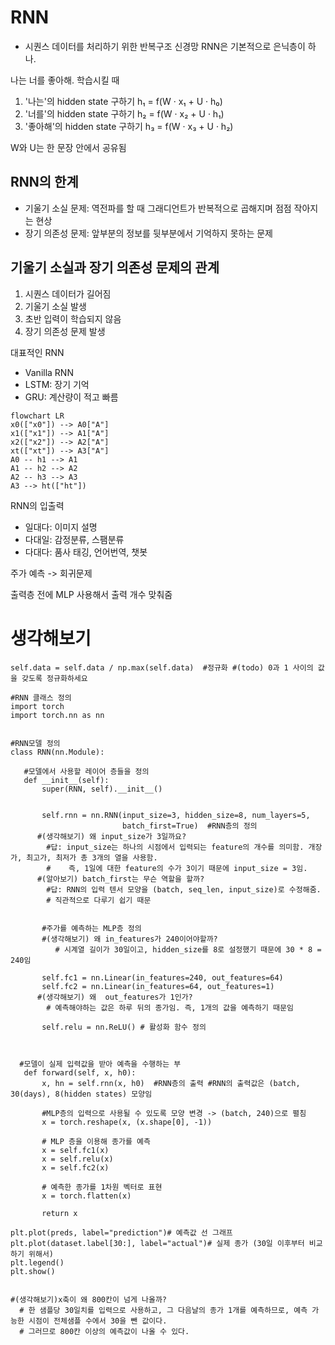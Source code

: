 # RNN
- 시퀀스 데이터를 처리하기 위한 반복구조 신경망
RNN은 기본적으로 은닉층이 하나.

나는 너를 좋아해. 학습시킬 때

1. '나는'의 hidden state 구하기
h₁ = f(W · x₁ + U · h₀)
2. '너를'의 hidden state 구하기
h₂ = f(W · x₂ + U · h₁) 
3. '좋아해'의 hidden state 구하기
h₃ = f(W · x₃ + U · h₂)

W와 U는 한 문장 안에서 공유됨

## RNN의 한계
- 기울기 소실 문제: 역전파를 할 때 그래디언트가 반복적으로 곱해지며 점점 작아지는 현상
- 장기 의존성 문제: 앞부분의 정보를 뒷부분에서 기억하지 못하는 문제
## 기울기 소실과 장기 의존성 문제의 관계
1. 시퀀스 데이터가 길어짐
2. 기울기 소실 발생
3. 초반 입력이 학습되지 않음
4. 장기 의존성 문제 발생

대표적인 RNN
- Vanilla RNN
- LSTM: 장기 기억
- GRU: 계산량이 적고 빠름

```mermaid
flowchart LR
x0(["x0"]) --> A0["A"]
x1(["x1"]) --> A1["A"]
x2(["x2"]) --> A2["A"]
xt(["xt"]) --> A3["A"]
A0 -- h1 --> A1
A1 -- h2 --> A2
A2 -- h3 --> A3
A3 --> ht(["ht"])
```

RNN의 입출력
- 일대다: 이미지 설명
- 다대일: 감정분류, 스팸분류
- 다대다: 품사 태깅, 언어번역, 챗봇

주가 예측 -> 회귀문제

출력층 전에 MLP 사용해서 출력 개수 맞춰줌

# 생각해보기
`self.data = self.data / np.max(self.data)  #정규화 #(todo) 0과 1 사이의 값을 갖도록 정규화하세요`
```
#RNN 클래스 정의
import torch
import torch.nn as nn


#RNN모델 정의
class RNN(nn.Module):

   #모델에서 사용할 레이어 층들을 정의
   def __init__(self):
       super(RNN, self).__init__()


       self.rnn = nn.RNN(input_size=3, hidden_size=8, num_layers=5,
                         batch_first=True)  #RNN층의 정의
      #(생각해보기) 왜 input_size가 3일까요?
        #답: input_size는 하나의 시점에서 입력되는 feature의 개수를 의미함. 개장가, 최고가, 최저가 총 3개의 열을 사용함.
        #    즉, 1일에 대한 feature의 수가 3이기 때문에 input_size = 3임.
      #(알아보기) batch_first는 무슨 역할을 할까?
        #답: RNN의 입력 텐서 모양을 (batch, seq_len, input_size)로 수정해줌.
        # 직관적으로 다루기 쉽기 때문


       #주가를 예측하는 MLP층 정의
       #(생각해보기) 왜 in_features가 240이어야할까?
          # 시계열 길이가 30일이고, hidden_size를 8로 설정했기 때문에 30 * 8 = 240임

       self.fc1 = nn.Linear(in_features=240, out_features=64)
       self.fc2 = nn.Linear(in_features=64, out_features=1)
      #(생각해보기) 왜  out_features가 1인가?
        # 예측해야하는 값은 하루 뒤의 종가임. 즉, 1개의 값을 예측하기 때문임

       self.relu = nn.ReLU() # 활성화 함수 정의



  #모델이 실제 입력값을 받아 예측을 수행하는 부
   def forward(self, x, h0):
       x, hn = self.rnn(x, h0)  #RNN층의 출력 #RNN의 출력값은 (batch, 30(days), 8(hidden states) 모양임

       #MLP층의 입력으로 사용될 수 있도록 모양 변경 -> (batch, 240)으로 펼침
       x = torch.reshape(x, (x.shape[0], -1))

       # MLP 층을 이용해 종가를 예측
       x = self.fc1(x)
       x = self.relu(x)
       x = self.fc2(x)

       # 예측한 종가를 1차원 벡터로 표현
       x = torch.flatten(x)

       return x
```
```
plt.plot(preds, label="prediction")# 예측값 선 그래프
plt.plot(dataset.label[30:], label="actual")# 실제 종가 (30일 이후부터 비교하기 위해서)
plt.legend()
plt.show()


#(생각해보기)x축이 왜 800칸이 넘게 나올까?
  # 한 샘플당 30일치를 입력으로 사용하고, 그 다음날의 종가 1개를 예측하므로, 예측 가능한 시점이 전체샘플 수에서 30을 뺀 값이다.
  # 그러므로 800칸 이상의 예측값이 나올 수 있다.
```
